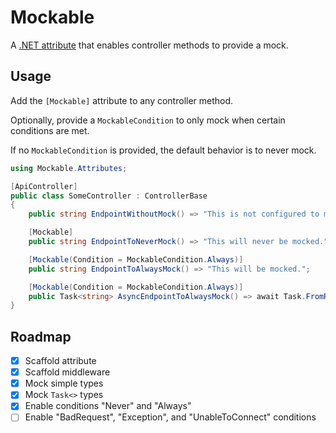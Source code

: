 # Mockable
A [.NET attribute](https://learn.microsoft.com/en-us/dotnet/api/system.attribute?view=net-8.0) that enables controller methods to provide a mock.

## Usage
Add the `[Mockable]` attribute to any controller method.

Optionally, provide a `MockableCondition` to only mock when certain conditions are met.

If no `MockableCondition` is provided, the default behavior is to never mock.

```csharp
using Mockable.Attributes;

[ApiController]
public class SomeController : ControllerBase
{
    public string EndpointWithoutMock() => "This is not configured to mock.";

    [Mockable]
    public string EndpointToNeverMock() => "This will never be mocked.";

    [Mockable(Condition = MockableCondition.Always)]
    public string EndpointToAlwaysMock() => "This will be mocked.";

    [Mockable(Condition = MockableCondition.Always)]
    public Task<string> AsyncEndpointToAlwaysMock() => await Task.FromResult("This async result will be mocked.");
}
```

## Roadmap
- [x] Scaffold attribute
- [x] Scaffold middleware
- [x] Mock simple types
- [x] Mock `Task<>` types
- [x] Enable conditions "Never" and "Always"
- [ ] Enable "BadRequest", "Exception", and "UnableToConnect" conditions